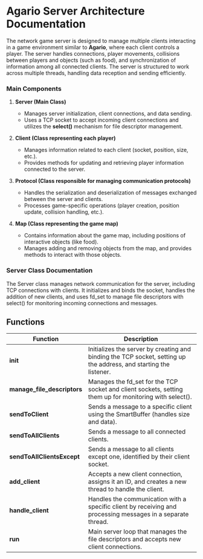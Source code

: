 # Agario Server Architecture Documentation

The network game server is designed to manage multiple clients interacting in a game environment similar to **Agario**, where each client controls a player. The server handles connections, player movements, collisions between players and objects (such as food), and synchronization of information among all connected clients. The server is structured to work across multiple threads, handling data reception and sending efficiently.

### Main Components

1. **Server (Main Class)**
   - Manages server initialization, client connections, and data sending.
   - Uses a TCP socket to accept incoming client connections and utilizes the **select()** mechanism for file descriptor management.

2. **Client (Class representing each player)**
   - Manages information related to each client (socket, position, size, etc.).
   - Provides methods for updating and retrieving player information connected to the server.

3. **Protocol (Class responsible for managing communication protocols)**
   - Handles the serialization and deserialization of messages exchanged between the server and clients.
   - Processes game-specific operations (player creation, position update, collision handling, etc.).

4. **Map (Class representing the game map)**
   - Contains information about the game map, including positions of interactive objects (like food).
   - Manages adding and removing objects from the map, and provides methods to interact with those objects.

### Server Class Documentation

The Server class manages network communication for the server, including TCP connections with clients. It initializes and binds the socket, handles the addition of new clients, and uses fd_set to manage file descriptors with select() for monitoring incoming connections and messages.

## Functions

| Function                      | Description                                                                                                      |
|-------------------------------|------------------------------------------------------------------------------------------------------------------|
| **init**                       | Initializes the server by creating and binding the TCP socket, setting up the address, and starting the listener. |
| **manage_file_descriptors**    | Manages the fd_set for the TCP socket and client sockets, setting them up for monitoring with select().      |
| **sendToClient**               | Sends a message to a specific client using the SmartBuffer (handles size and data).                             |
| **sendToAllClients**           | Sends a message to all connected clients.                                                                         |
| **sendToAllClientsExcept**     | Sends a message to all clients except one, identified by their client socket.                                         |
| **add_client**                 | Accepts a new client connection, assigns it an ID, and creates a new thread to handle the client.                |
| **handle_client**              | Handles the communication with a specific client by receiving and processing messages in a separate thread.      |
| **run**                        | Main server loop that manages the file descriptors and accepts new client connections.                           |